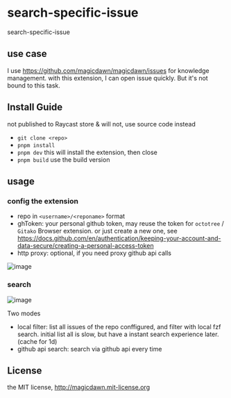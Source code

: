 # search-specific-issue

search-specific-issue

## use case

I use https://github.com/magicdawn/magicdawn/issues for knowledge management.
with this extension, I can open issue quickly.
But it's not bound to this task.

## Install Guide

not published to Raycast store & will not, use source code instead

- `git clone <repo>`
- `pnpm install`
- `pnpm dev` this will install the extension, then close
- `pnpm build` use the build version

## usage

### config the extension

- repo in `<username>/<reponame>` format
- ghToken: your personal github token, may reuse the token for `octotree` / `Gitako` Browser extension. or just create a new one, see https://docs.github.com/en/authentication/keeping-your-account-and-data-secure/creating-a-personal-access-token
- http proxy: optional, if you need proxy github api calls

![image](https://user-images.githubusercontent.com/4067115/180842596-0e6e00fa-74f1-438f-9e0c-f44138e14f65.png)

### search

![image](https://user-images.githubusercontent.com/4067115/180842832-c70729eb-057e-4360-9d72-a9697f7ce283.png)

Two modes

- local filter: list all issues of the repo conffigured, and filter with local fzf search. initial list all is slow, but have a instant search experience later. (cache for 1d)
- github api search: search via github api every time

## License

the MIT license, http://magicdawn.mit-license.org
